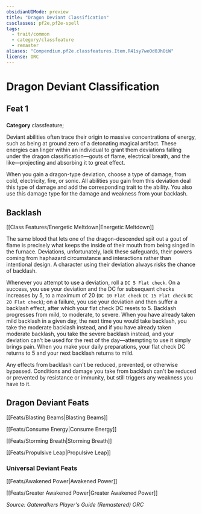 ```yaml
---
obsidianUIMode: preview
title: "Dragon Deviant Classification"
cssclasses: pf2e,pf2e-spell
tags:
  - trait/common
  - category/classfeature
  - remaster
aliases: "Compendium.pf2e.classfeatures.Item.R41sy7weOd0JhOiW"
license: ORC
---
```

# Dragon Deviant Classification
## Feat 1
### 

**Category** classfeature; 




Deviant abilities often trace their origin to massive concentrations of energy, such as being at ground zero of a detonating magical artifact. These energies can linger within an individual to grant them deviations falling under the dragon classification—gouts of flame, electrical breath, and the like—projecting and absorbing it to great effect.

When you gain a dragon-type deviation, choose a type of damage, from cold, electricity, fire, or sonic. All abilities you gain from this deviation deal this type of damage and add the corresponding trait to the ability. You also use this damage type for the damage and weakness from your backlash.

## Backlash

[[Class Features/Energetic Meltdown|Energetic Meltdown]]

The same blood that lets one of the dragon-descended spit out a gout of flame is precisely what keeps the inside of their mouth from being singed in the furnace. Deviations, unfortunately, lack these safeguards, their powers coming from haphazard circumstance and interactions rather than intentional design. A character using their deviation always risks the chance of backlash.

Whenever you attempt to use a deviation, roll a `DC 5 Flat check`. On a success, you use your deviation and the DC for subsequent checks increases by 5, to a maximum of 20 (`DC 10 Flat check` `DC 15 Flat check` `DC 20 Flat check`); on a failure, you use your deviation and then suffer a backlash effect, after which your flat check DC resets to 5. Backlash progresses from mild, to moderate, to severe. When you have already taken mild backlash in a given day, the next time you would take backlash, you take the moderate backlash instead, and if you have already taken moderate backlash, you take the severe backlash instead, and your deviation can't be used for the rest of the day—attempting to use it simply brings pain. When you make your daily preparations, your flat check DC returns to 5 and your next backlash returns to mild.

Any effects from backlash can't be reduced, prevented, or otherwise bypassed. Conditions and damage you take from backlash can't be reduced or prevented by resistance or immunity, but still triggers any weakness you have to it.

## Dragon Deviant Feats

[[Feats/Blasting Beams|Blasting Beams]]

[[Feats/Consume Energy|Consume Energy]]

[[Feats/Storming Breath|Storming Breath]]

[[Feats/Propulsive Leap|Propulsive Leap]]

### Universal Deviant Feats

[[Feats/Awakened Power|Awakened Power]]

[[Feats/Greater Awakened Power|Greater Awakened Power]]

*Source: Gatewalkers Player's Guide (Remastered)*
*ORC*